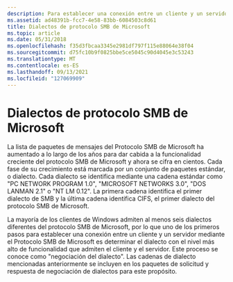 ```yaml
---
description: Para establecer una conexión entre un cliente y un servidor mediante el protocolo SMB de Microsoft, primero debe determinar el dialecto con el nivel más alto de funcionalidad que admiten el cliente y el servidor.
ms.assetid: ad48391b-fcc7-4e58-83bb-6084503c8d61
title: Dialectos de protocolo SMB de Microsoft
ms.topic: article
ms.date: 05/31/2018
ms.openlocfilehash: f35d3fbcaa3345e2981df797f115e88064e38f04
ms.sourcegitcommit: d75fc10b9f0825bbe5ce5045c90d4045e3c53243
ms.translationtype: MT
ms.contentlocale: es-ES
ms.lasthandoff: 09/13/2021
ms.locfileid: "127069909"
---
```

# <a name="microsoft-smb-protocol-dialects"></a>Dialectos de protocolo SMB de Microsoft

La lista de paquetes de mensajes del Protocolo SMB de Microsoft ha aumentado a lo largo de los años para dar cabida a la funcionalidad creciente del protocolo SMB de Microsoft y ahora se cifra en cientos. Cada fase de su crecimiento está marcada por un conjunto de paquetes estándar, o dialecto. Cada dialecto se identifica mediante una cadena estándar como "PC NETWORK PROGRAM 1.0", "MICROSOFT NETWORKS 3.0", "DOS LANMAN 2.1" o "NT LM 0.12". La primera cadena identifica el primer dialecto de SMB y la última cadena identifica CIFS, el primer dialecto del protocolo SMB de Microsoft.

La mayoría de los clientes de Windows admiten al menos seis dialectos diferentes del protocolo SMB de Microsoft, por lo que uno de los primeros pasos para establecer una conexión entre un cliente y un servidor mediante el Protocolo SMB de Microsoft es determinar el dialecto con el nivel más alto de funcionalidad que admiten el cliente y el servidor. Este proceso se conoce como "negociación del dialecto". Las cadenas de dialecto mencionadas anteriormente se incluyen en los paquetes de solicitud y respuesta de negociación de dialectos para este propósito.

 

 



